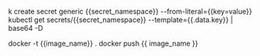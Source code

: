 k create secret generic {{secret_namespace}} --from-literal={{key=value}}
kubectl get secrets/{{secret_namespace}} --template={{.data.key}} | base64 -D

docker -t {{image_name}} .
docker push {{ image_name }}